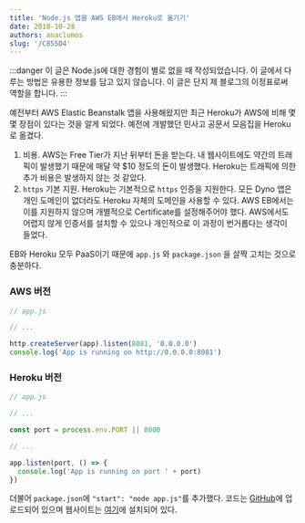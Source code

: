 ```yaml
---
title: 'Node.js 앱을 AWS EB에서 Heroku로 옮기기'
date: 2018-10-28
authors: anaclumos
slug: '/C855D4'
---
```


:::danger
이 글은 Node.js에 대한 경험이 별로 없을 때 작성되었습니다. 이 글에서 다루는 방법은 유용한 정보를 담고 있지 않습니다. 이 글은 단지 제 블로그의 이정표로써 역할을 합니다.
:::

예전부터 AWS Elastic Beanstalk 앱을 사용해왔지만 최근 Heroku가 AWS에 비해 몇몇 장점이 있다는 것을 알게 되었다. 예전에 개발했던 민사고 공문서 모음집을 Heroku로 옮겼다.

1.  비용. AWS는 Free Tier가 지난 뒤부터 돈을 받는다. 내 웹사이트에도 약간의 트래픽이 발생했기 때문에 매달 약 $10 정도의 돈이 발생했다. Heroku는 트래픽에 의한 추가 비용은 발생하지 않는 것 같았다.
2.  `https` 기본 지원. Heroku는 기본적으로 `https` 인증을 지원한다. 모든 Dyno 앱은 개인 도메인이 없더라도 Heroku 자체의 도메인을 사용할 수 있다. AWS EB에서는 이를 지원하지 않으며 개별적으로 Certificate를 설정해주어야 했다. AWS에서도 어렵지 않게 인증서를 설치할 수 있으나 개인적으로 이 과정이 번거롭다는 생각이 들었다.

EB와 Heroku 모두 PaaS이기 때문에 `app.js` 와 `package.json` 을 살짝 고치는 것으로 충분하다.

### AWS 버전

```js
// app.js

// ...

http.createServer(app).listen(8081, '0.0.0.0')
console.log('App is running on http://0.0.0.0:8081')
```

### Heroku 버전

```js
// app.js

// ...

const port = process.env.PORT || 8000

// ...

app.listen(port, () => {
  console.log('App is running on port ' + port)
})
```

더불어 `package.json`에 `"start": "node app.js"`를 추가했다. 코드는 [GitHub](https://github.com/anaclumos/KMLA.Forms/)에 업로드되어 있으며 웹사이트는 [여기](https://bit.ly/kmlaforms2)에 설치되어 있다.

